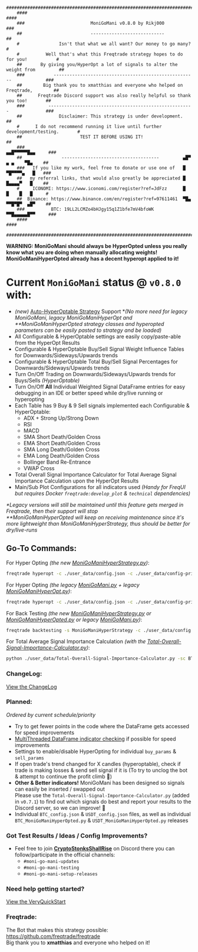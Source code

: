 ```
    ####################################################################################
    ####                                                                            ####
    ###                         MoniGoMani v0.8.0 by Rikj000                         ###
    ##                          ----------------------------                          ##
    #               Isn't that what we all want? Our money to go many?                 #
    #          Well that's what this Freqtrade strategy hopes to do for you!           #
    ##       By giving you/HyperOpt a lot of signals to alter the weight from         ##
    ###           ------------------------------------------------------             ###
    ##        Big thank you to xmatthias and everyone who helped on Freqtrade,        ##
    ##      Freqtrade Discord support was also really helpful so thank you too!       ##
    ###         -------------------------------------------------------              ###
    ##              Disclaimer: This strategy is under development.                   ##
    #      I do not recommend running it live until further development/testing.       #
    ##                      TEST IT BEFORE USING IT!                                  ##
    ###                                                              ▄▄█▀▀▀▀▀█▄▄     ###
    ##               -------------------------------------         ▄█▀  ▄ ▄    ▀█▄    ##
    ###   If you like my work, feel free to donate or use one of   █   ▀█▀▀▀▀▄   █   ###
    ##   my referral links, that would also greatly be appreciated █    █▄▄▄▄▀   █    ##
    #     ICONOMI: https://www.iconomi.com/register?ref=JdFzz      █    █    █   █     #
    ##  Binance: https://www.binance.com/en/register?ref=97611461  ▀█▄ ▀▀█▀█▀  ▄█▀    ##
    ###          BTC: 19LL2LCMZo4bHJgy15q1Z1bfe7mV4bfoWK             ▀▀█▄▄▄▄▄█▀▀     ###
    ####                                                                            ####
    ####################################################################################
```

**WARNING: MoniGoMani should always be HyperOpted unless you really know what you are doing when manually allocating weights!**   
**MoniGoManiHyperOpted already has a decent hyperopt applied to it!**   

# **Current `MoniGoMani` status @ `v0.8.0`** with:
- *(new)* [Auto-HyperOptable Strategy](https://github.com/freqtrade/freqtrade/pull/4596) Support \**(No more need for legacy MoniGoMani, legacy MoniGoManiHyperOpt and \*\*MoniGoManiHyperOpted strategy classes and hyperopted parameters can be easily pasted to strategy and be loaded)*
- All Configurable & HyperOptable settings are easily copy/paste-able from the HyperOpt Results
- Configurable & HyperOptable Buy/Sell Signal Weight Influence Tables for Downwards/Sideways/Upwards trends
- Configurable & HyperOptable Total Buy/Sell Signal Percentages for Downwards/Sideways/Upwards trends
- Turn On/Off Trading on Downwards/Sideways/Upwards trends for Buys/Sells *(HyperOptable)*
- Turn On/Off **All** Individual Weighted Signal DataFrame entries for easy debugging in an IDE or better speed while dry/live running or hyperopting
- Each Table has 9 Buy & 9 Sell signals implemented each Configurable & HyperOptable:
  - ADX + Strong Up/Strong Down
  - RSI
  - MACD
  - SMA Short Death/Golden Cross 
  - EMA Short Death/Golden Cross 
  - SMA Long Death/Golden Cross 
  - EMA Long Death/Golden Cross 
  - Bollinger Band Re-Entrance
  - VWAP Cross
- Total Overall Signal Importance Calculator for Total Average Signal Importance Calculation upon the HyperOpt Results
- Main/Sub Plot Configurations for all indicators used *(Handy for FreqUI but requires Docker `freqtrade:develop_plot` & `technical` dependencies)*
   
*\*Legacy versions will still be maintained until this feature gets merged in Freqtrade, then their support will stop*   
*\*\*MoniGoManiHyperOpted will keep on receiving maintenance since it's more lightweight than MoniGoManiHyperStrategy, thus should be better for dry/live-runs*   

## Go-To Commands:
For Hyper Opting *(the new [MoniGoManiHyperStrategy.py](https://github.com/Rikj000/MoniGoMani/blob/main/user_data/strategies/MoniGoManiHyperStrategy.py))*:
```bash
freqtrade hyperopt -c ./user_data/config.json -c ./user_data/config-private.json --hyperopt-loss SortinoHyperOptLossDaily --spaces all -s MoniGoManiHyperStrategy -e 1000 --timerange 20210101-20210316
```
For Hyper Opting *(the legacy [MoniGoMani.py](https://github.com/Rikj000/MoniGoMani/blob/main/user_data/strategies/MoniGoMani.py) + legacy [MoniGoManiHyperOpt.py](https://github.com/Rikj000/MoniGoMani/blob/main/user_data/hyperopts/MoniGoManiHyperOpt.py))*:
```bash
freqtrade hyperopt -c ./user_data/config.json -c ./user_data/config-private.json --hyperopt-loss SortinoHyperOptLossDaily --spaces all --hyperopt MoniGoManiHyperOpt -s MoniGoMani -e 1000 --timerange 20210101-20210316
```
For Back Testing *(the new [MoniGoManiHyperStrategy.py](https://github.com/Rikj000/MoniGoMani/blob/main/user_data/strategies/MoniGoManiHyperStrategy.py) or [MoniGoManiHyperOpted.py](https://github.com/Rikj000/MoniGoMani/blob/main/user_data/strategies/MoniGoManiHyperOpted.py) or legacy [MoniGoMani.py](https://github.com/Rikj000/MoniGoMani/blob/main/user_data/strategies/MoniGoMani.py))*:
```bash
freqtrade backtesting -s MoniGoManiHyperStrategy -c ./user_data/config.json -c ./user_data/config-private.json --timerange 20210101-20210316
```
For Total Average Signal Importance Calculation *(with the [Total-Overall-Signal-Importance-Calculator.py](https://github.com/Rikj000/MoniGoMani/blob/main/user_data/Total-Overall-Signal-Importance-Calculator.py))*:
```bash
python ./user_data/Total-Overall-Signal-Importance-Calculator.py -sc BTC
```

### **ChangeLog**:  
[View the ChangeLog](https://github.com/Rikj000/MoniGoMani/blob/main/CHANGELOG.md)

### **Planned**:   
*Ordered by current schedule/priority*
- Try to get fewer points in the code where the DataFrame gets accessed for speed improvements
- [MultiThreaded DataFrame indicator checking](https://www.machinelearningplus.com/python/parallel-processing-python/) if possible for speed improvements
- Settings to enable/disable HyperOpting for individual `buy_params` & `sell_params`
- If open trade's trend changed for X candles (hyperoptable), check if trade is making losses & send sell signal if it is (To try to unclog the bot & attempt to continue the profit climb :rocket:)   
- **Other & Better indicators!** MoniGoMani has been designed so signals can easily be inserted / swapped out   
Please use the `Total-Overall-Signal-Importance-Calculator.py` (added in `v0.7.1`) to find out which signals do best and report your results to the Discord server, so we can improve! :rocket:
- Individual `BTC_config.json` & `USDT_config.json` files, as well as individual `BTC_MoniGoManiHyperOpted.py` & `USDT_MoniGoManiHyperOpted.py` releases

### Got Test Results / Ideas / Config Improvements?
- Feel free to join [**CryptoStonksShallRise**](https://discord.gg/xFZ9bB6vEz) on Discord there you can follow/participate in the official channels:
  - `#moni-go-mani-updates`
  - `#moni-go-mani-testing`
  - `#moni-go-mani-setup-releases`

### Need help getting started?
[View the VeryQuickStart](https://github.com/Rikj000/MoniGoMani/blob/main/VERYQUICKSTART.md)

### **Freqtrade**:   
The Bot that makes this strategy possible: https://github.com/freqtrade/freqtrade   
Big thank you to **xmatthias** and everyone who helped on it!